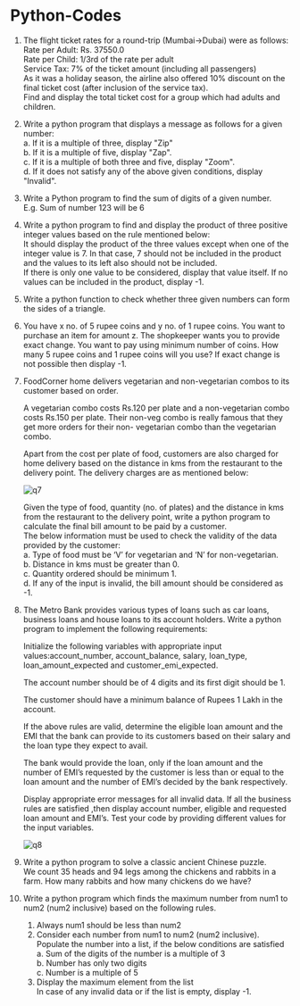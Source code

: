 # Python-Codes 

1. The flight ticket rates for a round-trip (Mumbai->Dubai) were as follows: <br>
   Rate per Adult: Rs. 37550.0 <br>
   Rate per Child: 1/3rd of the rate per adult <br>
   Service Tax: 7% of the ticket amount (including all passengers) <br>
   As it was a holiday season, the airline also offered 10% discount on the final ticket cost (after inclusion of the service tax). <br>
   Find and display the total ticket cost for a group which had adults and children. <br>

2. Write a python program that displays a message as follows for a given number: <br>
   a. If it is a multiple of three, display "Zip" <br>
   b. If it is a multiple of five, display "Zap". <br>
   c. If it is a multiple of both three and five, display "Zoom". <br>
   d. If it does not satisfy any of the above given conditions, display "Invalid". <br>
 
3. Write a Python program to find the sum of digits of a given number. <br>
   E.g. Sum of number 123 will be 6 <br>

4. Write a python program to find and display the product of three positive integer values based on the rule mentioned below: <br>
   It should display the product of the three values except when one of the integer value is 7. In that case, 7 should not be included in the product and the values to its left       also should not be included. <br>
   If there is only one value to be considered, display that value itself. If no values can be included in the product, display -1. <br>
   
5. Write a python function to check whether three given numbers can form the sides of a triangle. <br>

6. You have x no. of 5 rupee coins and y no. of 1 rupee coins. You want to purchase an item for amount z. The shopkeeper wants you to provide exact change. You want to pay using      minimum number of coins. How many 5 rupee coins and 1 rupee coins will you use? If exact change is not possible then display -1. <br>

7. FoodCorner home delivers vegetarian and non-vegetarian combos to its customer based on order. <br>

   A vegetarian combo costs Rs.120 per plate and a non-vegetarian combo costs Rs.150 per plate. Their non-veg combo is really famous that they get more orders for their non-        vegetarian combo than the vegetarian combo. <br>

   Apart from the cost per plate of food, customers are also charged for home delivery based on the distance in kms from the restaurant to the delivery point. The delivery          charges are as mentioned below: <br>
   
   ![q7](https://user-images.githubusercontent.com/64722906/115828164-f58a5f00-a42a-11eb-8065-36ee6d2d4c4a.png)

   Given the type of food, quantity (no. of plates) and the distance in kms from the restaurant to the delivery point, write a python program to calculate the final bill amount    to be paid by a customer.  <br>
   The below information must be used to check the validity of the data provided by the customer: <br>
   a. Type of food must be ‘V’ for vegetarian and ‘N’ for non-vegetarian. <br>
   b. Distance in kms must be greater than 0. <br>
   c. Quantity ordered should be minimum 1. <br>
   d. If any of the input is invalid, the bill amount should be considered as -1. <br>
     
8. The Metro Bank provides various types of loans such as car loans, business loans and house loans to its account holders. Write a python program to implement the following        requirements: <br>

   Initialize the following variables with appropriate input values:account_number, account_balance, salary, loan_type, loan_amount_expected and customer_emi_expected. <br>

   The account number should be of 4 digits and its first digit should be 1. <br>

   The customer should have a minimum balance of Rupees 1 Lakh in the account. <br>

   If the above rules are valid, determine the eligible loan amount and the EMI that the bank can provide to its customers based on their salary and the loan type they expect to    avail. <br>

   The bank would provide the loan, only if the loan amount and the number of EMI’s requested by the customer is less than or equal to the loan amount and the number of EMI’s      decided by the bank respectively. <br>

   Display appropriate error messages for all invalid data. If all the business rules are satisfied ,then display account number, eligible and requested loan amount and EMI’s.
   Test your code by providing different values for the input variables. <br>
   
   ![q8](https://user-images.githubusercontent.com/64722906/115828248-12bf2d80-a42b-11eb-9308-63b603a2f04d.png)
   
9. Write a python program to solve a classic ancient Chinese puzzle.<br>
   We count 35 heads and 94 legs among the chickens and rabbits in a farm. How many rabbits and how many chickens do we have? <br>

10. Write a python program which finds the maximum number from num1 to num2 (num2 inclusive) based on the following rules.<br>
    1. Always num1 should be less than num2<br>
    2. Consider each number from num1 to num2 (num2 inclusive). Populate the number into a list, if the below conditions are satisfied<br>
       a. Sum of the digits of the number is a multiple of 3<br>
       b. Number has only two digits<br>
       c. Number is a multiple of 5<br>
    3. Display the maximum element from the list<br>
    In case of any invalid data or if the list is empty, display -1.<br>

